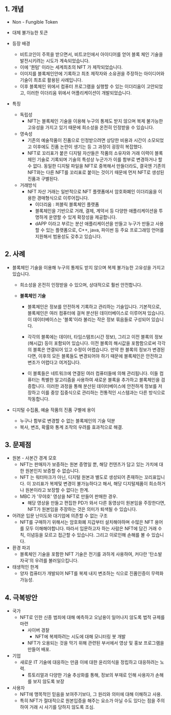 
## 1. 개념
- Non - Fungible Token
- 대체 불가능한 토큰

- 등장 배경
	- 비트코인이 주목을 받으면서, 비트코인에서 아이디어를 얻어 블록 체인 기술을 발전시키려는 시도가 계속되었습니다.
	- 이에 '퀀텀' 이라는 세계최초의 NFT 가 제작되었습니다.
	- 이미지를 블록체인안에 기록하고 최초 제작자와 소유권을 주장하는 아이디어와 기술이 최초로 활용된 사례입니다.
	- 이후 블록체인 위에서 컴퓨터 프로그램을 실행할 수 있는 이더리움이 고안되었고, 이러한 이더리움 위에서 어플리케이션이 개발되었습니다. 

- 특징
	- 독립성
		- NFT는 블록체인 기술을 이용해 누구의 통제도 받지 않으며 복제 불가능한 고유성을 가지고 있기 때문에 희소성을 온전히 인정받을 수 있습니다.
	- 영속성
		- 기존의 예술작품이 진품으로 인정받으려면 상당한 비용과 시간이 소모되었고 이후에도 진품 논란이 생기는 등 그 과정이 굉장히 복잡했다. 
		- NFT로 꼬리표가 붙은 디지털 자산들은 작품의 소유자와 거래 이력이 블록체인 기술로 기록되며 기술의 특성상 누군가가 이를 함부로 변경하거나 할 수 없다. 동일한 디지털 파일을 NFT로 중복해서 만들더라도, 결국엔 기존의 NFT와는 다른 NFT를 꼬리표로 붙이는 것이기 때문에 먼저 NFT로 생성된 진품과 구별된다.
	- 거래방식
		- NFT 자산 거래는 일반적으로 NFT 플랫폼에서 암호화폐인 이더리움을 이용한 경매형식으로 이루어집니다. 
			- 이더리움 : 퍼블릭 블록체인 플랫폼
			- 블록체인을 기반으로 거래, 결제, 계약서 등 다양한 애플리케이션을 투명하게 운영할 수 있게 확장성을 제공합니다.
			- dAPP 이라고 부르는 분산 애플리케이션을 만들고 누구가 만들고 사용할 수 있는 플랫폼으로, C++, java, 파이썬 등 주요 프로그래밍 언어를 지원해서 범용성도 갖추고 있습니다. 
## 2. 사례
- 블록체인 기술을 이용해 누구의 통제도 받지 않으며 복제 불가능한 고유성을 가지고 있습니다.
	- 희소성을 온전히 인정받을 수 있으며, 상대적으로 훨씬 안전합니다.

	- **블록체인 기술**
 		- 블록체인은 정보를 안전하게 기록하고 관리하는 기술입니다. 기본적으로, 블록체인은 여러 컴퓨터에 걸쳐 분산된 데이터베이스로 이루어져 있습니다. 이 데이터베이스는 '블록'이라 불리는 작은 정보 묶음들로 구성되어 있습니다.

		- 각각의 블록에는 데이터, 타임스탬프(시간 정보), 그리고 이전 블록의 정보(해시값) 등이 포함되어 있습니다. 이전 블록의 해시값을 포함함으로써 각각의 블록은 연결되어 있고 수정이 어렵습니다. 만약 한 블록의 정보가 변경된다면, 이후의 모든 블록들도 변경되어야 하기 때문에 블록체인은 안전하고 변조가 어렵다고 여겨집니다.

		- 이 블록들은 네트워크에 연결된 여러 컴퓨터들에 의해 관리됩니다. 이들 컴퓨터는 특별한 알고리즘을 사용하여 새로운 블록을 추가하고 블록체인을 검증합니다. 이러한 과정을 통해 분산된 데이터베이스에 안전하게 정보를 저장하고 이를 중앙 집중식으로 관리하는 전통적인 시스템과는 다른 방식으로 작동합니다.

- 디지털 수집품, 예술 작품의 진품 구별에 용이
	- 누구나 함부로 변경할 수 없는 블록체인의 기술 덕분
	- 복사, 변조, 확률와 통계 조작의 우려를 효과적으로 해결.



## 3. 문제점
- 원본 - 사본간 경계 모호
	- NFT는 판매자가 보증하는 원본 증명일 뿐, 해당 컨텐츠가 담고 있는 가치에 대한 원본인지 보증할 수 없습니다. 
	- NFT 는 워터마크가 아닌, 디지털 원본과 별도로 생성되어 존재하는 꼬리표입니다. 이 꼬리표가 복제및 변경이 불가능하다고 해서, 해당 디지털제품이 희소하거나 원본이라고 보장할 수 없다는 한계.
	- MBC 가  '무야호' 영상을 NFT로 만들어 판매한 경우.
		- 해당 영상을 만들고 편집한 PD가 와서 다른 동영상이 원본임을 주장한다면, NFT가 원본임을 주장하는 것은 의미가 퇴색될 수 있습니다.
- 어려운 입문 난이도와 대기업에 의존할 수 없는 구조
	- NFT를 구매하기 위해서는 암호화폐 지갑부터 설치해야하며 수많은 NFT 용어를 모두 이해해야합니다. 따라서 입문하고자 하는 사람은 NFT에 담긴 거래 수칙, 이념등을 모르고 접근할 수 있습니다. 그리고 이로인해 손해를 볼 수 있습니다.
- 환경 파괴
	- 블록체인 기술을 포함한 NFT 기술은 전기를 과하게 사용하여, 커다란 '탄소발자국'의 우려를 불러일으킵니다. 
- 태생적인 한계
	- 양자 컴퓨터가 개발되어 NFT를 복제 내지 변조하는 식으로 진품인증이 무력화 가능성. 
## 4. 극복방안
- 국가
	- NFT로 인한 신종 범죄에 대해 예측하고 오남용이 일어나지 않도록 법적 규제를 마련
		- 사이버 경찰
			- NFT에 복제하려는 시도에 대해 모니터링 봇 개발
		- NFT가 오용되는 것을 막기 위해 관련된 부서에서 영상 및 홍보 프로그램을 만들어 배포.
- 기업
	- 새로운 IT 기술에 대응하는 만큼 이에 대한 윤리의식을 정립하고 대응하려는 노력.
		- 튜토리얼과 다양한 기술 추상화를 통해, 정보의 부재로 인해 사용자가 손해를 보지 않도록 보장
- 사용자
	- NFT에 맹목적인 믿음을 보여주기보다, 그 원리와 의미에 대해 이해하고 사용.
	- 특히 NFT가 절대적으로 원본입증을 해주는 요소가 아닐 수도 있다는 점을 주의하여 거래 시 사기를 당하지 않도록 조심.

